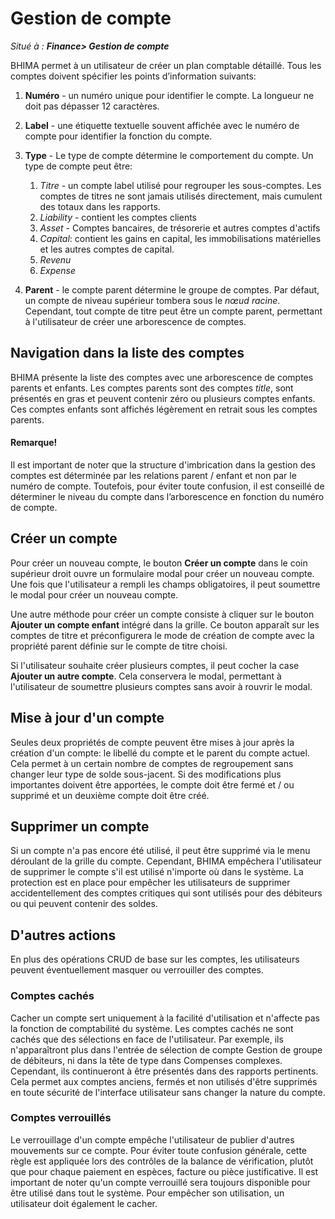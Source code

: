 # Gestion de compte

_Situé à : **Finance> Gestion de compte**_

BHIMA permet à un utilisateur de créer un plan comptable détaillé. Tous les comptes doivent spécifier les points d’information suivants:

1. **Numéro** - un numéro unique pour identifier le compte. La longueur ne doit pas dépasser 12 caractères.

2. **Label** - une étiquette textuelle souvent affichée avec le numéro de compte pour identifier la fonction du compte.

3. **Type** - Le type de compte détermine le comportement du compte. Un type de compte peut être:

    1. _Titre_ - un compte label utilisé pour regrouper les sous-comptes. Les comptes de titres ne sont jamais utilisés directement, mais cumulent des totaux dans les rapports.
    2. _Liability_ - contient les comptes clients
    3. _Asset_ - Comptes bancaires, de trésorerie et autres comptes d'actifs
    4. _Capital_: contient les gains en capital, les immobilisations matérielles et les autres comptes de capital.
    5. _Revenu_
    6. _Expense_

4. **Parent** - le compte parent détermine le groupe de comptes. Par défaut, un compte de niveau supérieur tombera sous le _nœud racine_. Cependant, tout compte de titre peut être un compte parent, permettant à l'utilisateur de créer une arborescence de comptes.

## Navigation dans la liste des comptes

BHIMA présente la liste des comptes avec une arborescence de comptes parents et enfants. Les comptes parents sont des comptes _title_, sont présentés en gras et peuvent contenir zéro ou plusieurs comptes enfants. Ces comptes enfants sont affichés légèrement en retrait sous les comptes parents.

<div class = "bs-callout bs-callout-primary">
<h4> Remarque! </h4>
Il est important de noter que la structure d'imbrication dans la gestion des comptes est déterminée par les relations parent / enfant et non par le numéro de compte. Toutefois, pour éviter toute confusion, il est conseillé de déterminer le niveau du compte dans l’arborescence en fonction du numéro de compte.
</div>

## Créer un compte

Pour créer un nouveau compte, le bouton **Créer un compte** dans le coin supérieur droit ouvre un formulaire modal pour créer un nouveau compte. Une fois que l'utilisateur a rempli les champs obligatoires, il peut soumettre le modal pour créer un nouveau compte.

Une autre méthode pour créer un compte consiste à cliquer sur le bouton **Ajouter un compte enfant** intégré dans la grille. Ce bouton apparaît sur les comptes de titre et préconfigurera le mode de création de compte avec la propriété parent définie sur le compte de titre choisi.

Si l'utilisateur souhaite créer plusieurs comptes, il peut cocher la case **Ajouter un autre compte**. Cela conservera le modal, permettant à l'utilisateur de soumettre plusieurs comptes sans avoir à rouvrir le modal.

## Mise à jour d'un compte

Seules deux propriétés de compte peuvent être mises à jour après la création d'un compte: le libellé du compte et le parent du compte actuel. Cela permet à un certain nombre de comptes de regroupement sans changer leur type de solde sous-jacent. Si des modifications plus importantes doivent être apportées, le compte doit être fermé et / ou supprimé et un deuxième compte doit être créé.

## Supprimer un compte

Si un compte n'a pas encore été utilisé, il peut être supprimé via le menu déroulant de la grille du compte. Cependant, BHIMA empêchera l'utilisateur de supprimer le compte s'il est utilisé n'importe où dans le système. La protection est en place pour empêcher les utilisateurs de supprimer accidentellement des comptes critiques qui sont utilisés pour des débiteurs ou qui peuvent contenir des soldes.

## D'autres actions

En plus des opérations CRUD de base sur les comptes, les utilisateurs peuvent éventuellement masquer ou verrouiller des comptes.

### Comptes cachés

Cacher un compte sert uniquement à la facilité d'utilisation et n'affecte pas la fonction de comptabilité du système. Les comptes cachés ne sont cachés que des sélections en face de l'utilisateur. Par exemple, ils n'apparaîtront plus dans l'entrée de sélection de compte Gestion de groupe de débiteurs, ni dans la tête de type dans Compenses complexes. Cependant, ils continueront à être présentés dans des rapports pertinents. Cela permet aux comptes anciens, fermés et non utilisés d'être supprimés en toute sécurité de l'interface utilisateur sans changer la nature du compte.

### Comptes verrouillés

Le verrouillage d'un compte empêche l'utilisateur de publier d'autres mouvements sur ce compte. Pour éviter toute confusion générale, cette règle est appliquée lors des contrôles de la balance de vérification, plutôt que pour chaque paiement en espèces, facture ou pièce justificative. Il est important de noter qu'un compte verrouillé sera toujours disponible pour être utilisé dans tout le système. Pour empêcher son utilisation, un utilisateur doit également le cacher.